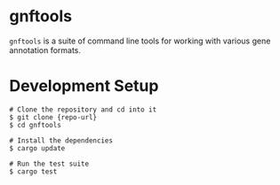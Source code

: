 # gnftools

`gnftools` is a suite of command line tools for working with various gene annotation formats.


# Development Setup

    # Clone the repository and cd into it
    $ git clone {repo-url}
    $ cd gnftools

    # Install the dependencies
    $ cargo update

    # Run the test suite
    $ cargo test
